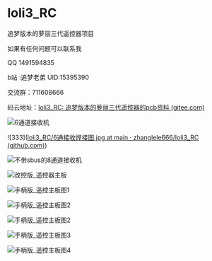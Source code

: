 # loli3_RC
追梦版本的萝丽三代遥控器项目

 如果有任何问题可以联系我

QQ 1491594835

b站 :追梦老弟 UID:15395390

交流群：711608666



码云地址：[loli3_RC: 追梦版本的萝丽三代遥控器的pcb资料 (gitee.com)](https://gitee.com/zhang-leel/loli3_RC)

![6通道接收机](D:\张乐乐\文档\GitHub\loli3_RC\萝丽3代6通道接收机\6通接收焊接图.jpg)

![333]([loli3_RC/6通接收焊接图.jpg at main · zhanglele666/loli3_RC (github.com)](https://github.com/zhanglele666/loli3_RC/blob/main/萝丽3代6通道接收机/6通接收焊接图.jpg))

![不带sbus的8通道接收机](D:\张乐乐\文档\GitHub\loli3_RC\萝莉三代8通道接收机\不带sbus.png)

![改控版_遥控器主板](D:\张乐乐\文档\GitHub\loli3_RC\遥控__改控版\图.png)

![手柄版_遥控主板图1](D:\张乐乐\文档\GitHub\loli3_RC\遥控__手柄版\图.png)

![手柄版_遥控主板图2](D:\张乐乐\文档\GitHub\loli3_RC\遥控__手柄版\图2.jpg)

![手柄版_遥控主板图2](D:\张乐乐\文档\GitHub\loli3_RC\遥控__手柄版\图4.jpg)

![手柄版_遥控主板图3](D:\张乐乐\文档\GitHub\loli3_RC\遥控__手柄版\图5.jpg)

![手柄版_遥控主板图4](D:\张乐乐\文档\GitHub\loli3_RC\遥控__手柄版\图6.jpg)
